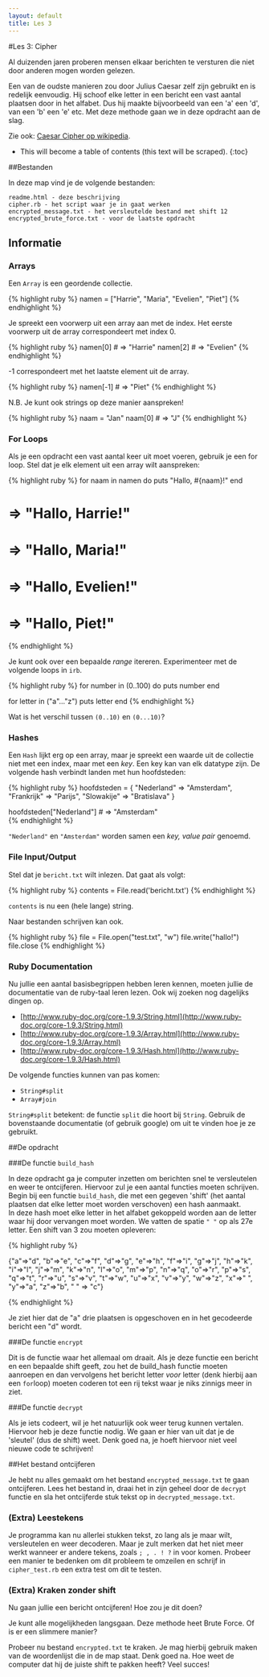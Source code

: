 ```yaml
---
layout: default
title: Les 3
---
```


#Les 3: Cipher

Al duizenden jaren proberen mensen elkaar berichten te versturen die niet door anderen mogen worden gelezen.

Een van de oudste manieren zou door Julius Caesar zelf zijn gebruikt en is redelijk eenvoudig. Hij schoof elke letter in een bericht een vast aantal plaatsen door in het alfabet. Dus hij maakte bijvoorbeeld van een 'a' een 'd', van een 'b' een 'e' etc. Met deze methode gaan we in deze opdracht aan de slag.

Zie ook: [Caesar Cipher op wikipedia](http://en.wikipedia.org/wiki/Caesar_cipher).

* This will become a table of contents (this text will be scraped).
{:toc}

##Bestanden

In deze map vind je de volgende bestanden:

    readme.html - deze beschrijving
    cipher.rb - het script waar je in gaat werken
    encrypted_message.txt - het versleutelde bestand met shift 12
    encrypted_brute_force.txt - voor de laatste opdracht

## Informatie

### Arrays
Een `Array` is een geordende collectie.

{% highlight ruby %}
namen = ["Harrie", "Maria", "Evelien", "Piet"]
{% endhighlight %}

Je spreekt een voorwerp uit een array aan met de index. Het eerste voorwerp uit de array correspondeert met index 0. 

{% highlight ruby %}
namen[0]    # => "Harrie"
namen[2]    # => "Evelien"
{% endhighlight %}

-1 correspondeert met het laatste element uit de array.

{% highlight ruby %}
namen[-1]   # => "Piet"
{% endhighlight %}

N.B. Je kunt ook strings op deze manier aanspreken!

{% highlight ruby %}
naam = "Jan"
naam[0]     # => "J"
{% endhighlight %}

### For Loops
Als je een opdracht een vast aantal keer uit moet voeren, gebruik je een for loop. Stel dat je elk element uit een array wilt aanspreken:

{% highlight ruby %}
for naam in namen do
    puts "Hallo, #{naam}!"
end
# => "Hallo, Harrie!"
# => "Hallo, Maria!"
# => "Hallo, Evelien!"
# => "Hallo, Piet!"
{% endhighlight %}

Je kunt ook over een bepaalde _range_ itereren. Experimenteer met de volgende loops in `irb`.

{% highlight ruby %}
for number in (0..100) do
    puts number
end

for letter in ("a"..."z")
    puts letter
end
{% endhighlight %}

Wat is het verschil tussen `(0..10)` en `(0...10)`?

### Hashes
Een `Hash` lijkt erg op een array, maar je spreekt een waarde uit de collectie niet met een index, maar met een _key_. Een key kan van elk datatype zijn. De volgende hash verbindt landen met hun hoofdsteden:

{% highlight ruby %}
hoofdsteden = {
    "Nederland" => "Amsterdam",
    "Frankrijk" => "Parijs",
    "Slowakije" => "Bratislava"
    }

hoofdsteden["Nederland"]    # => "Amsterdam"   
{% endhighlight %}

`"Nederland"` en `"Amsterdam"` worden samen een _key, value pair_ genoemd.

### File Input/Output
Stel dat je `bericht.txt` wilt inlezen. Dat gaat als volgt:

{% highlight ruby %}
contents = File.read('bericht.txt')
{% endhighlight %}

`contents` is nu een (hele lange) string.

Naar bestanden schrijven kan ook.

{% highlight ruby %}
file = File.open("test.txt", "w")
file.write("hallo!")
file.close
{% endhighlight %}

### Ruby Documentation
Nu jullie een aantal basisbegrippen hebben leren kennen, moeten jullie de documentatie van de ruby-taal leren lezen. Ook wij zoeken nog dagelijks dingen op.

* [http://www.ruby-doc.org/core-1.9.3/String.html](http://www.ruby-doc.org/core-1.9.3/String.html)
* [http://www.ruby-doc.org/core-1.9.3/Array.html](http://www.ruby-doc.org/core-1.9.3/Array.html)
* [http://www.ruby-doc.org/core-1.9.3/Hash.html](http://www.ruby-doc.org/core-1.9.3/Hash.html)

De volgende functies kunnen van pas komen: 

* `String#split`
* `Array#join` 

`String#split` betekent: de functie `split` die hoort bij `String`. Gebruik de bovenstaande documentatie (of gebruik google) om uit te vinden hoe je ze gebruikt.

##De opdracht

###De functie `build_hash`

In deze opdracht ga je computer inzetten om berichten snel te versleutelen en weer te ontcijferen. Hiervoor zul je een aantal functies moeten schrijven. Begin bij een functie `build_hash`, die met een gegeven 'shift' (het aantal plaatsen dat elke letter moet worden verschoven) een hash aanmaakt.  
In deze hash moet elke letter in het alfabet gekoppeld worden aan de letter waar hij door vervangen moet worden. We vatten de spatie `" "` op als 27e letter. Een shift van 3 zou moeten opleveren:

{% highlight ruby %}

{"a"=>"d", "b"=>"e", "c"=>"f", "d"=>"g", "e"=>"h", "f"=>"i", "g"=>"j", "h"=>"k", "i"=>"l", "j"=>"m", "k"=>"n", "l"=>"o", "m"=>"p", "n"=>"q", "o"=>"r", "p"=>"s", "q"=>"t", "r"=>"u", "s"=>"v", "t"=>"w", "u"=>"x", "v"=>"y", "w"=>"z", "x"=>" ", "y"=>"a", "z"=>"b", " " => "c"}

{% endhighlight %}

Je ziet hier dat de "a" drie plaatsen is opgeschoven en in het gecodeerde bericht een "d" wordt. 

###De functie `encrypt`

Dit is de functie waar het allemaal om draait. Als je deze functie een bericht en een bepaalde shift geeft, zou het de build_hash functie moeten aanroepen en dan vervolgens het bericht letter *voor* letter (denk hierbij aan een `for`loop) moeten coderen tot een rij tekst waar je niks zinnigs meer in ziet.

###De functie `decrypt`

Als je iets codeert, wil je het natuurlijk ook weer terug kunnen vertalen. Hiervoor heb je deze functie nodig. We gaan er hier van uit dat je de 'sleutel' (dus de shift) weet. Denk goed na, je hoeft hiervoor niet veel nieuwe code te schrijven!

##Het bestand ontcijferen

Je hebt nu alles gemaakt om het bestand `encrypted_message.txt` te gaan ontcijferen. Lees het bestand in, draai het in zijn geheel door de `decrypt` functie en sla het ontcijferde stuk tekst op in `decrypted_message.txt`.

### (Extra) Leestekens

Je programma kan nu allerlei stukken tekst, zo lang als je maar wilt, versleutelen en weer decoderen. Maar je zult merken dat het niet meer werkt wanneer er andere tekens, zoals `; , . ! ?` in voor komen. Probeer een manier te bedenken om dit probleem te omzeilen en schrijf in `cipher_test.rb` een extra test om dit te testen.

### (Extra) Kraken zonder shift

Nu gaan jullie een bericht ontcijferen! Hoe zou je dit doen?

Je kunt alle mogelijkheden langsgaan. Deze methode heet Brute Force. Of is er een slimmere manier?

Probeer nu bestand `encrypted.txt` te kraken. Je mag hierbij gebruik maken van de woordenlijst die in de map staat. Denk goed na. Hoe weet de computer dat hij de juiste shift te pakken heeft? Veel succes!
